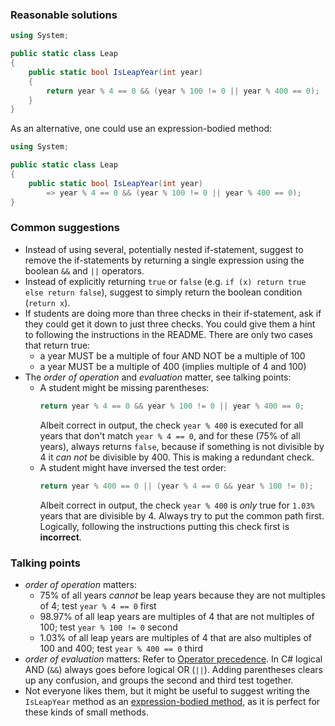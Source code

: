 ### Reasonable solutions

```csharp
using System;

public static class Leap
{
    public static bool IsLeapYear(int year)
    {
        return year % 4 == 0 && (year % 100 != 0 || year % 400 == 0);
    }
}
```

As an alternative, one could use an expression-bodied method:

```csharp
using System;

public static class Leap
{
    public static bool IsLeapYear(int year)
        => year % 4 == 0 && (year % 100 != 0 || year % 400 == 0);
}
```

### Common suggestions

- Instead of using several, potentially nested if-statement, suggest to remove the if-statements by returning a single expression using the boolean `&&` and `||` operators.
- Instead of explicitly returning `true` or `false` (e.g. `if (x) return true else return false`), suggest to simply return the boolean condition (`return x`).
- If students are doing more than three checks in their if-statement, ask if they could get it down to just three checks. You could give them a hint to following the instructions in the README. There are only two cases that return true:
  - a year MUST be a multiple of four AND NOT be a multiple of 100
  - a year MUST be a multiple of 400 (implies multiple of 4 and 100)
- The _order of operation_ and _evaluation_ matter, see talking points:
  - A student might be missing parentheses:
    ```csharp
    return year % 4 == 0 && year % 100 != 0 || year % 400 == 0;
    ```
    Albeit correct in output, the check `year % 400` is executed for all years that don't match `year % 4 == 0`, and for these (75% of all years), always returns `false`, because if something is not divisible by 4 it _can not_ be divisible by 400. This is making a redundant check.
  - A student might have inversed the test order:
    ```csharp
    return year % 400 == 0 || (year % 4 == 0 && year % 100 != 0);
    ```
    Albeit correct in output, the check `year % 400` is _only_ true for `1.03%` years that are divisible by 4. Always try to put the common path first. Logically, following the instructions putting this check first is **incorrect**.

### Talking points
- _order of operation_ matters:
  - 75% of all years *cannot* be leap years because they are not multiples of 4; test `year % 4 == 0` first
  - 98.97% of all leap years are multiples of 4 that are not multiples of 100; test `year % 100 != 0` second
  - 1.03% of all leap years are multiples of 4 that are also multiples of 100 and 400; test `year % 400 == 0` third
- _order of evaluation_ matters: Refer to [Operator precedence](https://docs.microsoft.com/en-us/dotnet/csharp/language-reference/operators/#conditional-and-operator). In C# logical AND (`&&`) always goes before logical OR (`||`). Adding parentheses clears up any confusion, and groups the second and third test together.
- Not everyone likes them, but it might be useful to suggest writing the `IsLeapYear` method as an [expression-bodied method](https://docs.microsoft.com/en-us/dotnet/csharp/programming-guide/statements-expressions-operators/expression-bodied-members#methods), as it is perfect for these kinds of small methods.
